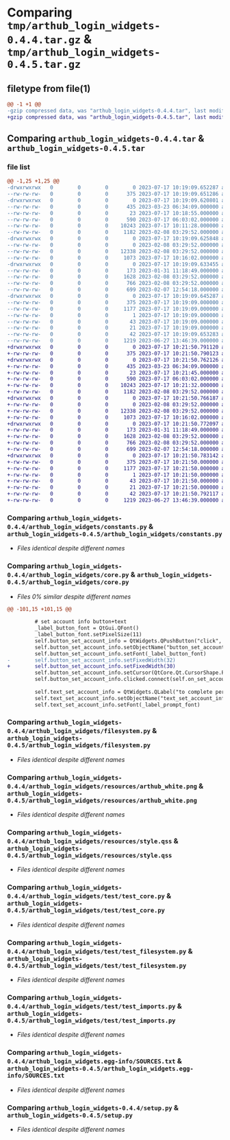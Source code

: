# Comparing `tmp/arthub_login_widgets-0.4.4.tar.gz` & `tmp/arthub_login_widgets-0.4.5.tar.gz`

## filetype from file(1)

```diff
@@ -1 +1 @@
-gzip compressed data, was "arthub_login_widgets-0.4.4.tar", last modified: Mon Jul 17 10:19:09 2023, max compression
+gzip compressed data, was "arthub_login_widgets-0.4.5.tar", last modified: Mon Jul 17 10:21:50 2023, max compression
```

## Comparing `arthub_login_widgets-0.4.4.tar` & `arthub_login_widgets-0.4.5.tar`

### file list

```diff
@@ -1,25 +1,25 @@
-drwxrwxrwx   0        0        0        0 2023-07-17 10:19:09.652287 arthub_login_widgets-0.4.4/
--rw-rw-rw-   0        0        0      375 2023-07-17 10:19:09.651286 arthub_login_widgets-0.4.4/PKG-INFO
-drwxrwxrwx   0        0        0        0 2023-07-17 10:19:09.620801 arthub_login_widgets-0.4.4/arthub_login_widgets/
--rw-rw-rw-   0        0        0      435 2023-03-23 06:34:09.000000 arthub_login_widgets-0.4.4/arthub_login_widgets/__init__.py
--rw-rw-rw-   0        0        0       23 2023-07-17 10:18:55.000000 arthub_login_widgets-0.4.4/arthub_login_widgets/__version__.py
--rw-rw-rw-   0        0        0      590 2023-07-17 06:03:02.000000 arthub_login_widgets-0.4.4/arthub_login_widgets/constants.py
--rw-rw-rw-   0        0        0    10243 2023-07-17 10:11:28.000000 arthub_login_widgets-0.4.4/arthub_login_widgets/core.py
--rw-rw-rw-   0        0        0     1182 2023-02-08 03:29:52.000000 arthub_login_widgets-0.4.4/arthub_login_widgets/filesystem.py
-drwxrwxrwx   0        0        0        0 2023-07-17 10:19:09.625848 arthub_login_widgets-0.4.4/arthub_login_widgets/resources/
--rw-rw-rw-   0        0        0        0 2023-02-08 03:29:52.000000 arthub_login_widgets-0.4.4/arthub_login_widgets/resources/__init__.py
--rw-rw-rw-   0        0        0    12338 2023-02-08 03:29:52.000000 arthub_login_widgets-0.4.4/arthub_login_widgets/resources/arthub_white.png
--rw-rw-rw-   0        0        0     1073 2023-07-17 10:16:02.000000 arthub_login_widgets-0.4.4/arthub_login_widgets/resources/style.qss
-drwxrwxrwx   0        0        0        0 2023-07-17 10:19:09.633455 arthub_login_widgets-0.4.4/arthub_login_widgets/test/
--rw-rw-rw-   0        0        0      173 2023-01-31 11:18:49.000000 arthub_login_widgets-0.4.4/arthub_login_widgets/test/__init__.py
--rw-rw-rw-   0        0        0     1628 2023-02-08 03:29:52.000000 arthub_login_widgets-0.4.4/arthub_login_widgets/test/test_core.py
--rw-rw-rw-   0        0        0      766 2023-02-08 03:29:52.000000 arthub_login_widgets-0.4.4/arthub_login_widgets/test/test_filesystem.py
--rw-rw-rw-   0        0        0      699 2023-02-07 12:54:18.000000 arthub_login_widgets-0.4.4/arthub_login_widgets/test/test_imports.py
-drwxrwxrwx   0        0        0        0 2023-07-17 10:19:09.645287 arthub_login_widgets-0.4.4/arthub_login_widgets.egg-info/
--rw-rw-rw-   0        0        0      375 2023-07-17 10:19:09.000000 arthub_login_widgets-0.4.4/arthub_login_widgets.egg-info/PKG-INFO
--rw-rw-rw-   0        0        0     1177 2023-07-17 10:19:09.000000 arthub_login_widgets-0.4.4/arthub_login_widgets.egg-info/SOURCES.txt
--rw-rw-rw-   0        0        0        1 2023-07-17 10:19:09.000000 arthub_login_widgets-0.4.4/arthub_login_widgets.egg-info/dependency_links.txt
--rw-rw-rw-   0        0        0       43 2023-07-17 10:19:09.000000 arthub_login_widgets-0.4.4/arthub_login_widgets.egg-info/requires.txt
--rw-rw-rw-   0        0        0       21 2023-07-17 10:19:09.000000 arthub_login_widgets-0.4.4/arthub_login_widgets.egg-info/top_level.txt
--rw-rw-rw-   0        0        0       42 2023-07-17 10:19:09.653283 arthub_login_widgets-0.4.4/setup.cfg
--rw-rw-rw-   0        0        0     1219 2023-06-27 13:46:39.000000 arthub_login_widgets-0.4.4/setup.py
+drwxrwxrwx   0        0        0        0 2023-07-17 10:21:50.791120 arthub_login_widgets-0.4.5/
+-rw-rw-rw-   0        0        0      375 2023-07-17 10:21:50.790123 arthub_login_widgets-0.4.5/PKG-INFO
+drwxrwxrwx   0        0        0        0 2023-07-17 10:21:50.762126 arthub_login_widgets-0.4.5/arthub_login_widgets/
+-rw-rw-rw-   0        0        0      435 2023-03-23 06:34:09.000000 arthub_login_widgets-0.4.5/arthub_login_widgets/__init__.py
+-rw-rw-rw-   0        0        0       23 2023-07-17 10:21:45.000000 arthub_login_widgets-0.4.5/arthub_login_widgets/__version__.py
+-rw-rw-rw-   0        0        0      590 2023-07-17 06:03:02.000000 arthub_login_widgets-0.4.5/arthub_login_widgets/constants.py
+-rw-rw-rw-   0        0        0    10243 2023-07-17 10:21:32.000000 arthub_login_widgets-0.4.5/arthub_login_widgets/core.py
+-rw-rw-rw-   0        0        0     1182 2023-02-08 03:29:52.000000 arthub_login_widgets-0.4.5/arthub_login_widgets/filesystem.py
+drwxrwxrwx   0        0        0        0 2023-07-17 10:21:50.766187 arthub_login_widgets-0.4.5/arthub_login_widgets/resources/
+-rw-rw-rw-   0        0        0        0 2023-02-08 03:29:52.000000 arthub_login_widgets-0.4.5/arthub_login_widgets/resources/__init__.py
+-rw-rw-rw-   0        0        0    12338 2023-02-08 03:29:52.000000 arthub_login_widgets-0.4.5/arthub_login_widgets/resources/arthub_white.png
+-rw-rw-rw-   0        0        0     1073 2023-07-17 10:16:02.000000 arthub_login_widgets-0.4.5/arthub_login_widgets/resources/style.qss
+drwxrwxrwx   0        0        0        0 2023-07-17 10:21:50.772097 arthub_login_widgets-0.4.5/arthub_login_widgets/test/
+-rw-rw-rw-   0        0        0      173 2023-01-31 11:18:49.000000 arthub_login_widgets-0.4.5/arthub_login_widgets/test/__init__.py
+-rw-rw-rw-   0        0        0     1628 2023-02-08 03:29:52.000000 arthub_login_widgets-0.4.5/arthub_login_widgets/test/test_core.py
+-rw-rw-rw-   0        0        0      766 2023-02-08 03:29:52.000000 arthub_login_widgets-0.4.5/arthub_login_widgets/test/test_filesystem.py
+-rw-rw-rw-   0        0        0      699 2023-02-07 12:54:18.000000 arthub_login_widgets-0.4.5/arthub_login_widgets/test/test_imports.py
+drwxrwxrwx   0        0        0        0 2023-07-17 10:21:50.783142 arthub_login_widgets-0.4.5/arthub_login_widgets.egg-info/
+-rw-rw-rw-   0        0        0      375 2023-07-17 10:21:50.000000 arthub_login_widgets-0.4.5/arthub_login_widgets.egg-info/PKG-INFO
+-rw-rw-rw-   0        0        0     1177 2023-07-17 10:21:50.000000 arthub_login_widgets-0.4.5/arthub_login_widgets.egg-info/SOURCES.txt
+-rw-rw-rw-   0        0        0        1 2023-07-17 10:21:50.000000 arthub_login_widgets-0.4.5/arthub_login_widgets.egg-info/dependency_links.txt
+-rw-rw-rw-   0        0        0       43 2023-07-17 10:21:50.000000 arthub_login_widgets-0.4.5/arthub_login_widgets.egg-info/requires.txt
+-rw-rw-rw-   0        0        0       21 2023-07-17 10:21:50.000000 arthub_login_widgets-0.4.5/arthub_login_widgets.egg-info/top_level.txt
+-rw-rw-rw-   0        0        0       42 2023-07-17 10:21:50.792117 arthub_login_widgets-0.4.5/setup.cfg
+-rw-rw-rw-   0        0        0     1219 2023-06-27 13:46:39.000000 arthub_login_widgets-0.4.5/setup.py
```

### Comparing `arthub_login_widgets-0.4.4/arthub_login_widgets/constants.py` & `arthub_login_widgets-0.4.5/arthub_login_widgets/constants.py`

 * *Files identical despite different names*

### Comparing `arthub_login_widgets-0.4.4/arthub_login_widgets/core.py` & `arthub_login_widgets-0.4.5/arthub_login_widgets/core.py`

 * *Files 0% similar despite different names*

```diff
@@ -101,15 +101,15 @@
 
         # set account info button+text
         _label_button_font = QtGui.QFont()
         _label_button_font.setPixelSize(11)
         self.button_set_account_info = QtWidgets.QPushButton("click", self)
         self.button_set_account_info.setObjectName("button_set_account_info")
         self.button_set_account_info.setFont(_label_button_font)
-        self.button_set_account_info.setFixedWidth(32)
+        self.button_set_account_info.setFixedWidth(30)
         self.button_set_account_info.setCursor(QtCore.Qt.CursorShape.PointingHandCursor)
         self.button_set_account_info.clicked.connect(self.on_set_account_info)
 
         self.text_set_account_info = QtWidgets.QLabel("to complete personal information", self)
         self.text_set_account_info.setObjectName("text_set_account_info")
         self.text_set_account_info.setFont(_label_prompt_font)
```

### Comparing `arthub_login_widgets-0.4.4/arthub_login_widgets/filesystem.py` & `arthub_login_widgets-0.4.5/arthub_login_widgets/filesystem.py`

 * *Files identical despite different names*

### Comparing `arthub_login_widgets-0.4.4/arthub_login_widgets/resources/arthub_white.png` & `arthub_login_widgets-0.4.5/arthub_login_widgets/resources/arthub_white.png`

 * *Files identical despite different names*

### Comparing `arthub_login_widgets-0.4.4/arthub_login_widgets/resources/style.qss` & `arthub_login_widgets-0.4.5/arthub_login_widgets/resources/style.qss`

 * *Files identical despite different names*

### Comparing `arthub_login_widgets-0.4.4/arthub_login_widgets/test/test_core.py` & `arthub_login_widgets-0.4.5/arthub_login_widgets/test/test_core.py`

 * *Files identical despite different names*

### Comparing `arthub_login_widgets-0.4.4/arthub_login_widgets/test/test_filesystem.py` & `arthub_login_widgets-0.4.5/arthub_login_widgets/test/test_filesystem.py`

 * *Files identical despite different names*

### Comparing `arthub_login_widgets-0.4.4/arthub_login_widgets/test/test_imports.py` & `arthub_login_widgets-0.4.5/arthub_login_widgets/test/test_imports.py`

 * *Files identical despite different names*

### Comparing `arthub_login_widgets-0.4.4/arthub_login_widgets.egg-info/SOURCES.txt` & `arthub_login_widgets-0.4.5/arthub_login_widgets.egg-info/SOURCES.txt`

 * *Files identical despite different names*

### Comparing `arthub_login_widgets-0.4.4/setup.py` & `arthub_login_widgets-0.4.5/setup.py`

 * *Files identical despite different names*

